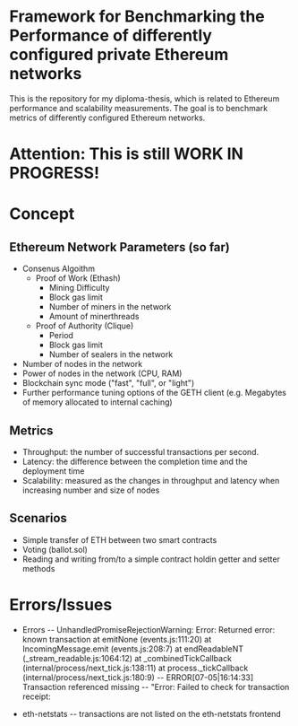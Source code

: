 
# Framework for Benchmarking the Performance of differently configured private Ethereum networks

This is the repository for my diploma-thesis, which is  related to Ethereum performance and scalability measurements.
The goal is to benchmark metrics of differently configured Ethereum networks.

# Attention: This is still WORK IN PROGRESS!

# Concept

## Ethereum Network Parameters (so far)
- Consenus Algoithm
    - Proof of Work (Ethash)
        - Mining Difficulty
        - Block gas limit
        - Number of miners in the network
        - Amount of minerthreads
    - Proof of Authority (Clique)
        - Period
        - Block gas limit
        - Number of sealers in the network    
- Number of nodes in the network
- Power of nodes in the network (CPU, RAM) 
- Blockchain sync mode ("fast", "full", or "light")
- Further performance tuning options of the GETH client (e.g. Megabytes of memory allocated to internal caching)

## Metrics
- Throughput: the number of successful transactions per second.
- Latency: the difference between the completion time and the deployment time
- Scalability: measured as the changes in throughput and latency when increasing number and size of nodes

## Scenarios
- Simple transfer of ETH between two smart contracts
- Voting (ballot.sol)
- Reading and writing from/to a simple contract holdin getter and setter methods

# Errors/Issues

- Errors
-- UnhandledPromiseRejectionWarning: Error: Returned error: known transaction
    at emitNone (events.js:111:20)
    at IncomingMessage.emit (events.js:208:7)
    at endReadableNT (_stream_readable.js:1064:12)
    at _combinedTickCallback (internal/process/next_tick.js:138:11)
    at process._tickCallback (internal/process/next_tick.js:180:9)
-- ERROR[07-05|16:14:33] Transaction referenced missing 
-- "Error: Failed to check for transaction receipt:

- eth-netstats
-- transactions are not listed on the eth-netstats frontend